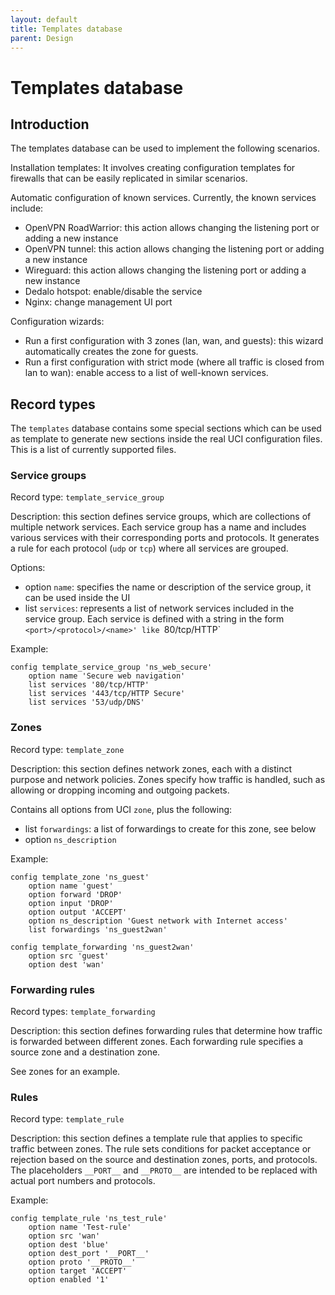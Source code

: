 ```yaml
---
layout: default
title: Templates database
parent: Design
---
```


# Templates database

## Introduction

The templates database can be used to implement the following scenarios.

Installation templates: It involves creating configuration templates for firewalls that can be easily replicated in similar scenarios.

Automatic configuration of known services.
Currently, the known services include:
- OpenVPN RoadWarrior: this action allows changing the listening port or adding a new instance
- OpenVPN tunnel: this action allows changing the listening port or adding a new instance
- Wireguard: this action allows changing the listening port or adding a new instance
- Dedalo hotspot: enable/disable the service
- Nginx: change management UI port

Configuration wizards:
- Run a first configuration with 3 zones (lan, wan, and guests): this wizard automatically creates the zone for guests.
- Run a first configuration with strict mode (where all traffic is closed from lan to wan): enable access to a list of well-known services.

## Record types

The `templates` database contains some special sections which can be used as template to generate new sections inside the real UCI configuration files. This is a list of currently supported files.

### Service groups
        
Record type: `template_service_group`

Description: this section defines service groups, which are collections of multiple network services. Each service group has a name and includes various services with their corresponding ports and protocols. It generates a rule for each protocol (`udp` or `tcp`) where all services are grouped.

Options:
- option `name`: specifies the name or description of the service group, it can be used inside the UI
- list `services`: represents a list of network services included in the service group. 
      Each service is defined with a string in the form `<port>/<protocol>/<name>' like `80/tcp/HTTP`

Example:
```
config template_service_group 'ns_web_secure'
	option name 'Secure web navigation'
	list services '80/tcp/HTTP'
	list services '443/tcp/HTTP Secure'
	list services '53/udp/DNS'
```

### Zones

Record type: `template_zone`

Description: this section defines network zones, each with a distinct purpose and network policies. Zones specify how traffic is handled, such as allowing or dropping incoming and outgoing packets.

Contains all options from UCI `zone`, plus the following:
- list `forwardings`: a list of forwardings to create for this zone, see below
- option `ns_description`

Example:
```
config template_zone 'ns_guest'
	option name 'guest'
	option forward 'DROP'
	option input 'DROP'
	option output 'ACCEPT'
	option ns_description 'Guest network with Internet access'
	list forwardings 'ns_guest2wan'

config template_forwarding 'ns_guest2wan'
	option src 'guest'
	option dest 'wan'
```

### Forwarding rules

Record types: `template_forwarding`

Description: this section defines forwarding rules that determine how traffic is forwarded between different zones. Each forwarding rule specifies a source zone and a destination zone.

See zones for an example.

### Rules

Record type: `template_rule`

Description: this section defines a template rule that applies to specific traffic between zones. The rule sets conditions for packet acceptance or rejection based on the source and destination zones, ports, and protocols. The placeholders `__PORT__` and `__PROTO__` are intended to be replaced with actual port numbers and protocols.

Example:
```
config template_rule 'ns_test_rule'
	option name 'Test-rule'
	option src 'wan'
	option dest 'blue'
	option dest_port '__PORT__'
	option proto '__PROTO__'
	option target 'ACCEPT'
	option enabled '1'
```
